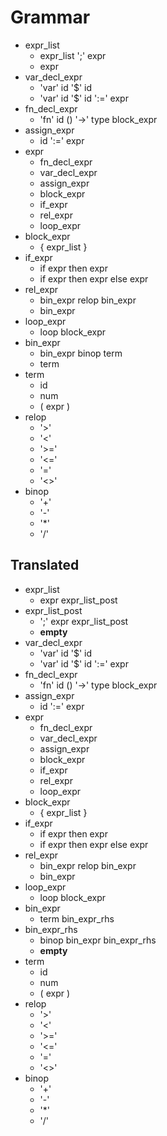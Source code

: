 # Grammar

- expr_list
  - expr_list ';' expr
  - expr
- var_decl_expr
  - 'var' id '$' id
  - 'var' id '$' id ':=' expr
- fn_decl_expr
  - 'fn' id () '->' type block_expr
- assign_expr
  - id ':=' expr
- expr
  - fn_decl_expr
  - var_decl_expr
  - assign_expr
  - block_expr
  - if_expr
  - rel_expr
  - loop_expr
- block_expr
  - { expr_list }
- if_expr
  - if expr then expr
  - if expr then expr else expr
- rel_expr
  - bin_expr relop bin_expr
  - bin_expr
- loop_expr
  - loop block_expr
- bin_expr
  - bin_expr binop term
  - term
- term
  - id
  - num
  - ( expr )
- relop
  - '>'
  - '<'
  - '>='
  - '<='
  - '='
  - '<>'
- binop
  - '+'
  - '-'
  - '*'
  - '/'

## Translated

- expr_list
  - expr expr_list_post
- expr_list_post
  - ';' expr expr_list_post
  - **empty**
- var_decl_expr
  - 'var' id '$' id
  - 'var' id '$' id ':=' expr
- fn_decl_expr
  - 'fn' id () '->' type block_expr
- assign_expr
  - id ':=' expr
- expr
  - fn_decl_expr
  - var_decl_expr
  - assign_expr
  - block_expr
  - if_expr
  - rel_expr
  - loop_expr
- block_expr
  - { expr_list }
- if_expr
  - if expr then expr
  - if expr then expr else expr
- rel_expr
  - bin_expr relop bin_expr
  - bin_expr
- loop_expr
  - loop block_expr
- bin_expr
  - term bin_expr_rhs
- bin_expr_rhs
  - binop bin_expr bin_expr_rhs
  - **empty**
- term
  - id
  - num
  - ( expr )
- relop
  - '>'
  - '<'
  - '>='
  - '<='
  - '='
  - '<>'
- binop
  - '+'
  - '-'
  - '*'
  - '/'